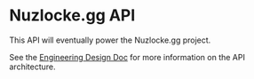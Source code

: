 # Nuzlocke.gg API
This API will eventually power the Nuzlocke.gg project.

See the [Engineering Design Doc](ENGINEERING.md) for more information on the API architecture.